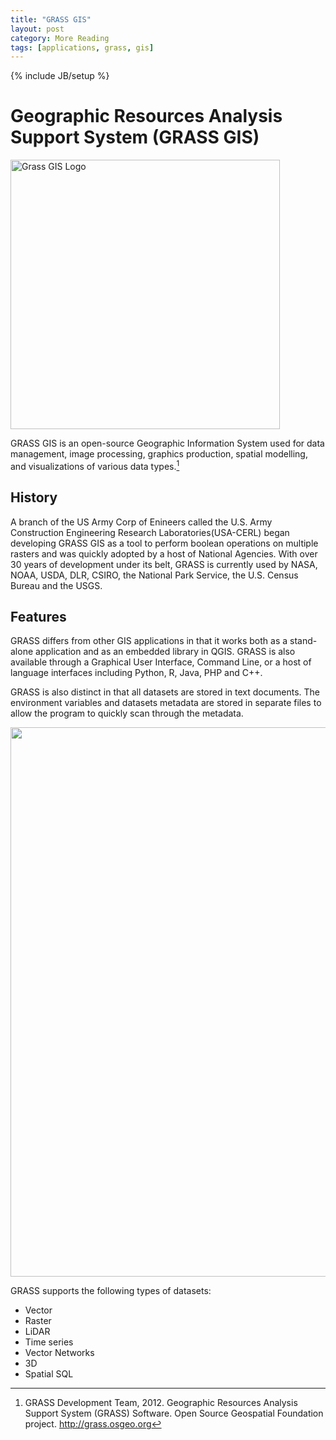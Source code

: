 ```yaml
---
title: "GRASS GIS"
layout: post
category: More Reading
tags: [applications, grass, gis]
---
```


{% include JB/setup %}

# Geographic Resources Analysis Support System (GRASS GIS)
<a title="Grasslogo_vector_big, via Wikimedia Commons" href="upload.wikimedia.org/wikipedia/commons/thumb/8/8c/Grasslogo_vector_big.png/431px-Grasslogo_vector_big.png"><img width="431" alt="Grass GIS Logo" src="//upload.wikimedia.org/wikipedia/commons/thumb/8/8c/Grasslogo_vector_big.png/431px-Grasslogo_vector_big.png"></a>

GRASS GIS is an open-source Geographic Information System used for data management, image processing, graphics production, spatial modelling, and visualizations of various data types.[^1]

## History 

A branch of the US Army Corp of Enineers called the U.S. Army Construction Engineering Research Laboratories(USA-CERL) began developing GRASS GIS as a tool to perform boolean operations on multiple rasters and was quickly adopted by a host of National Agencies. With over 30 years of development under its belt, GRASS is currently used by NASA, NOAA, USDA, DLR, CSIRO, the National Park Service, the U.S. Census Bureau and the USGS.


##  Features

GRASS differs from other GIS applications in that it works both as a stand-alone application and as an embedded library in QGIS. GRASS is also available through a Graphical User Interface, Command Line, or a host of language interfaces including Python, R, Java, PHP and C++.

GRASS is also distinct in that all datasets are stored in text documents. The environment variables and datasets metadata are stored in separate files to allow the program to quickly scan through the metadata.

<a title="GRASS GIS data location structure" href="http://grass.osgeo.org/grass64/manuals/help_loc_struct.png"><img width="879" src="//grass.osgeo.org/grass64/manuals/help_loc_struct.png"></a>

GRASS supports the following types of datasets:

  + Vector
  + Raster
  + LiDAR 
  + Time series
  + Vector Networks
  + 3D
  + Spatial SQL
  






[^1]: GRASS Development Team, 2012. Geographic Resources Analysis Support System (GRASS) Software. Open Source Geospatial Foundation project. <a href="http://grass.osgeo.org">http://grass.osgeo.org</a>
